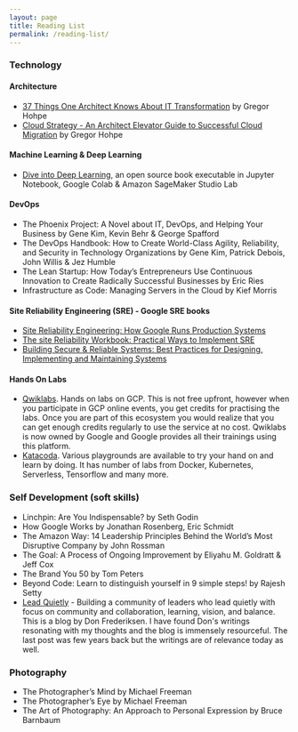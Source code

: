 ```yaml
---
layout: page
title: Reading List
permalink: /reading-list/
---
```


### Technology

#### Architecture
* [37 Things One Architect Knows About IT Transformation](https://leanpub.com/37things) by Gregor Hohpe
* [Cloud Strategy - An Architect Elevator Guide to Successful Cloud Migration](https://leanpub.com/cloudstrategy) by Gregor Hohpe

#### Machine Learning & Deep Learning
* [Dive into Deep Learning](https://d2l.ai/), an open source book executable in Jupyter Notebook, Google Colab & Amazon SageMaker Studio Lab

#### DevOps
* The Phoenix Project: A Novel about IT, DevOps, and Helping Your Business by Gene Kim, Kevin Behr & George Spafford
* The DevOps Handbook: How to Create World-Class Agility, Reliability, and Security in Technology Organizations by Gene Kim, Patrick Debois, John Willis & Jez Humble
* The Lean Startup: How Today’s Entrepreneurs Use Continuous Innovation to Create Radically Successful Businesses by Eric Ries
* Infrastructure as Code: Managing Servers in the Cloud by Kief Morris

#### Site Reliability Engineering (SRE) - Google SRE books
* [Site Reliability Engineering: How Google Runs Production Systems](https://landing.google.com/sre/sre-book/toc/index.html)
* [The site Reliability Workbook: Practical Ways to Implement SRE](https://landing.google.com/sre/workbook/toc/)
* [Building Secure & Reliable Systems: Best Practices for Designing, Implementing and Maintaining Systems](https://landing.google.com/sre/books/)

#### Hands On Labs
* [Qwiklabs](https://www.qwiklabs.com/). Hands on labs on GCP. This is not free upfront, however when you participate in GCP online events, you get credits for practising the labs. Once you are part of this ecosystem you would realize that you can get enough credits regularly to use the service at no cost. Qwiklabs is now owned by Google and Google provides all their trainings using this platform.
* [Katacoda](https://katacoda.com/). Various playgrounds are available to try your hand on and learn by doing. It has number of labs from Docker, Kubernetes, Serverless, Tensorflow and many more.

### Self Development (soft skills)
* Linchpin: Are You Indispensable? by Seth Godin
* How Google Works by Jonathan Rosenberg, Eric Schmidt
* The Amazon Way: 14 Leadership Principles Behind the World’s Most Disruptive Company by John Rossman
* The Goal: A Process of Ongoing Improvement by Eliyahu M. Goldratt & Jeff Cox
* The Brand You 50 by Tom Peters
* Beyond Code: Learn to distinguish yourself in 9 simple steps! by Rajesh Setty
* [Lead Quietly](http://www.leadquietly.com/) - Building a community of leaders who lead quietly with focus on community and collaboration, learning, vision, and balance. This is a blog by Don Frederiksen. I have found Don's writings resonating with my thoughts and the blog is immensely resourceful. The last post was few years back but the writings are of relevance today as well.

### Photography
* The Photographer’s Mind by Michael Freeman
* The Photographer’s Eye by Michael Freeman
* The Art of Photography: An Approach to Personal Expression by Bruce Barnbaum